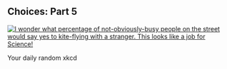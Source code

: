 ## Choices: Part 5
[![I wonder what percentage of not-obviously-busy people on the street would say yes to kite-flying with a stranger.  This looks like a job for Science!](https://imgs.xkcd.com/comics/choices_part_5.png)](https://xkcd.com/268/ "I wonder what percentage of not-obviously-busy people on the street would say yes to kite-flying with a stranger.  This looks like a job for Science!")

Your daily random xkcd
